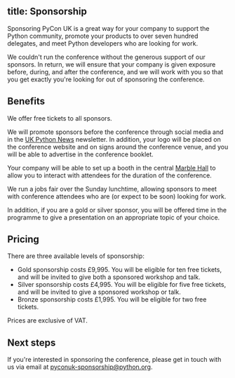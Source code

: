 title: Sponsorship
---

Sponsoring PyCon UK is a great way for your company to support the Python community,
promote your products to over seven hundred delegates,
and meet Python developers who are looking for work.

We couldn't run the conference without the generous support of our sponsors.
In return, we will ensure that your company is given exposure before, during, and after the conference,
and we will work with you so that you get exactly you're looking for out of sponsoring the conference.


## Benefits

We offer free tickets to all sponsors.

We will promote sponsors before the conference through social media and in the [UK Python News](http://uk.python.org/) newsletter.
In addition, your logo will be placed on the conference website and on signs around the conference venue,
and you will be able to advertise in the conference booklet.

Your company will be able to set up a booth in the central [Marble Hall](http://www.cardiffcityhall.com/rooms/marble-hall) 
to allow you to interact with attendees for the duration of the conference.

We run a jobs fair over the Sunday lunchtime,
allowing sponsors to meet with conference attendees who are (or expect to be soon) looking for work.

In addition, if you are a gold or silver sponsor,
you will be offered time in the programme to give a presentation on an appropriate topic of your choice.


## Pricing

There are three available levels of sponsorship:

* Gold sponsorship costs £9,995.  You will be eligible for ten free tickets,
  and will be invited to give both a sponsored workshop and talk.
* Silver sponsorship costs £4,995.  You will be eligible for five free tickets,
  and will be invited to give a sponsored workshop or talk.
* Bronze sponsorship costs £1,995.  You will be eligible for two free tickets.

Prices are exclusive of VAT.


## Next steps

If you're interested in sponsoring the conference,
please get in touch with us via email at <nobr>pyconuk-sponsorship@python.org</nobr>.
